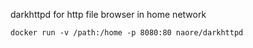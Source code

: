 darkhttpd for http file browser in home network

```
docker run -v /path:/home -p 8080:80 naore/darkhttpd
```
